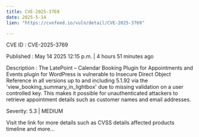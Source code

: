 ```yaml
---
title: CVE-2025-3769
date: 2025-5-14
lien: "https://cvefeed.io/vuln/detail/CVE-2025-3769"

---
```


CVE ID : CVE-2025-3769

Published :  May 14
2025
12:15 p.m. | 4 hours
51 minutes ago

Description : The LatePoint – Calendar Booking Plugin for Appointments and Events plugin for WordPress is vulnerable to Insecure Direct Object Reference in all versions up to
and including
5.1.92 via the 'view_booking_summary_in_lightbox' due to missing validation on a user controlled key. This makes it possible for unauthenticated attackers to retrieve appointment details such as customer names and email addresses.

Severity: 5.3 | MEDIUM

Visit the link for more details
such as CVSS details
affected products
timeline
and more...
